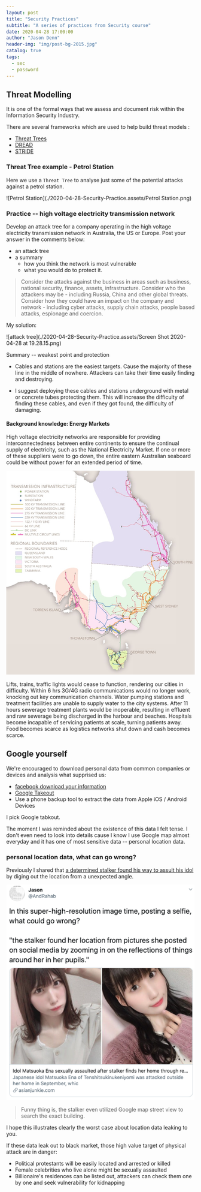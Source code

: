 ```yaml
---
layout: post
title: "Security Practices"
subtitle: "A series of practices from Security course"
date: 2020-04-28 17:00:00
author: "Jason Denn"
header-img: "img/post-bg-2015.jpg"
catalog: true
tags:
  - sec
  - password
---
```




## Threat Modelling
It is one of the formal ways that we assess and document risk within the Information Security Industry. 

There are several frameworks which are used to help build threat models : 

*   [Threat Trees](https://www.schneier.com/academic/archives/1999/12/attack_trees.html)
*   [DREAD](https://en.wikipedia.org/wiki/DREAD_(risk_assessment_model))
*   [STRIDE](https://en.wikipedia.org/wiki/STRIDE_(security))

### Threat Tree example - Petrol Station

Here we use a `Threat Tree` to analyse just some of the potential attacks against a petrol station. 

![Petrol Station](./2020-04-28-Security-Practice.assets/Petrol Station.png)

### Practice -- high voltage electricity transmission network

Develop an attack tree for a company operating in the high voltage electricity transmission network in Australia, the US or Europe. Post your answer in the comments below:

-   an attack tree 
-   a summary
    -   how you think the network is most vulnerable
    -   what you would do to protect it.

>   Consider the attacks against the business in areas such as business, national security, finance, assets, infrastructure. Consider who the attackers may be - including Russia, China and other global threats. Consider how they could have an impact on the company and network - including cyber attacks, supply chain attacks, people based attacks, espionage and coercion.



My solution:

![attack tree](./2020-04-28-Security-Practice.assets/Screen Shot 2020-04-28 at 19.28.15.png)

Summary -- weakest point and protection

-   Cables and stations are the easiest targets. Cause the majority of these line in the middle of nowhere. Attackers can take their time easily finding and destroying.

-   I suggest deploying these cables and stations underground with metal or concrete tubes protecting them. This will increase the difficulty of finding these cables, and even if they got found, the difficulty of damaging. 



#### Background knowledge: Energy Markets

High voltage electricity networks are responsible for providing interconnectedness between entire continents to ensure the continual supply of electricity, such as the National Electricity Market. If one or more of these suppliers were to go down, the entire eastern Australian seaboard could be without power for an extended period of time.

![ElectricalTransmissionInfrastructureMap](./2020-04-28-Security-Practice.assets/ElectricalTransmissionInfrastructureMap.png)

Lifts, trains, traffic lights would cease to function, rendering our cities in difficulty. Within 6 hrs 3G/4G radio communications would no longer work, knocking out key communication channels. Water pumping stations and treatment facilities are unable to supply water to the city systems. After 11 hours sewerage treatment plants would be inoperable, resulting in effluent and raw sewerage being discharged in the harbour and beaches. Hospitals become incapable of servicing patients at scale, turning patients away. Food becomes scarce as logistics networks shut down and cash becomes scarce. 



## Google yourself

We're encouraged to download personal data from common companies or devices and analysis what supprised us:

-   [facebook download your information](https://www.facebook.com/dyi)
-   [Google Takeout](https://takeout.google.com/settings/takeout)
-   Use a phone backup tool to extract the data from Apple iOS / Android Devices

I pick Google tabkout. 

The moment I was reminded about the existence of this data I felt tense. I don't even need to look into details cause I know I use Google map almost everyday and it has one of most sensitive data -- personal location data. 

### personal location data, what can go wrong?

Previously I shared that [a determined stalker found his way to assult his idol](https://twitter.com/AndRahab/status/1233669099055538176) by diging out the location from a unexpected angle.

![image-20200428202820549](./2020-04-28-Security-Practice.assets/image-20200428202820549.png)

>   Funny thing is, the stalker even utilized Google map street view to search the exact building. 

I hope this illustrates clearly the worst case about location data leaking to you.

If these data leak out to black market, those high value target of physical attack are in danger:

-   Political protestants will be easily located and arrested or killed
-   Female celebrities who live alone might be sexually assaulted
-   Billionaire's residences can be listed out, attackers can check them one by one and seek vulnerability for kidnapping



